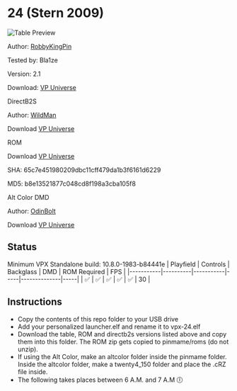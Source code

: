 # 24 (Stern 2009)

![Table Preview](https://vpuniverse.com/screenshots/monthly_2024_06/24FS.png.c1cd691f0cacf7ee98f73adf3b696122.png)

Author: [RobbyKingPin](https://vpuniverse.com/profile/10146-robbykingpin/) 

Tested by: Bla1ze 

Version: 2.1 

Download: [VP Universe](https://vpuniverse.com/files/file/20448-24-stern-2009-v21-dt-fs-fss-vr/)

DirectB2S

Author: [WildMan](https://vpuniverse.com/profile/5-wildman/)

Download [VP Universe](https://vpuniverse.com/files/file/2438-24-stern-2009/)

ROM

Download [VP Universe](https://vpuniverse.com/files/file/3368-twenty4_150zip/)

SHA: 65c7e451980209dbc11cff479da1b3f6161d6229

MD5: b8e13521877c048cd8f198a3cba105f8

Alt Color DMD

Author: [OdinBolt](https://vpuniverse.com/profile/24633-odinbolt/)

Download [VP Universe](https://vpuniverse.com/files/file/20738-24-stern-2009-serum-colorization/)


## Status 

Minimum VPX Standalone build: 10.8.0-1983-b84441e
| Playfield | Controls | Backglass | DMD | ROM Required | FPS | 
|-----------|----------|-----------|-----|--------------|-----|
| :white_check_mark: | :white_check_mark: | :white_check_mark: | :white_check_mark: | :white_check_mark: | 30 |

## Instructions

- Copy the contents of this repo folder to your USB drive
- Add your personalized launcher.elf and rename it to vpx-24.elf
- Download the table, ROM and directb2s versions listed above and copy them into this folder. The ROM zip gets copied to pinmame/roms (do not unzip). 
- If using the Alt Color, make an altcolor folder inside the pinmame folder. Inside the altcolor folder, make a twenty4_150 folder and place the .cRZ file inside. 
- The following takes places between 6 A.M. and 7 A.M 🕕
